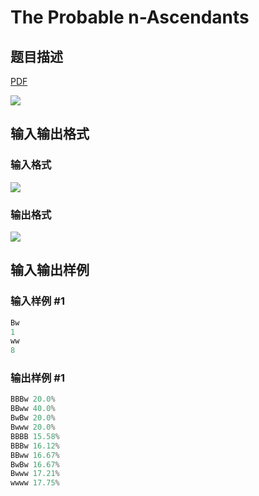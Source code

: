 # The Probable n-Ascendants

## 题目描述

[problemUrl]: https://uva.onlinejudge.org/index.php?option=com_onlinejudge&Itemid=8&category=11&page=show_problem&problem=872

[PDF](https://uva.onlinejudge.org/external/9/p931.pdf)

![](https://cdn.luogu.com.cn/upload/vjudge_pic/UVA931/e129230907a7d6f11201cca30e413f6412379e76.png)

## 输入输出格式

### 输入格式

![](https://cdn.luogu.com.cn/upload/vjudge_pic/UVA931/85057c9db11b4c1df206d13e9d92153b0cc7c31b.png)

### 输出格式

![](https://cdn.luogu.com.cn/upload/vjudge_pic/UVA931/023ff925f810b62cc86330958b9f8d6e054d1c54.png)

## 输入输出样例

### 输入样例 #1

```cpp
Bw
1
ww
8
```


### 输出样例 #1

```cpp
BBBw 20.0%
BBww 40.0%
BwBw 20.0%
Bwww 20.0%
BBBB 15.58%
BBBw 16.12%
BBww 16.67%
BwBw 16.67%
Bwww 17.21%
wwww 17.75%
```


